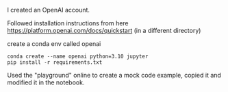 I created an OpenAI account. 

Followed installation instructions from here https://platform.openai.com/docs/quickstart (in a different directory)

create a conda env called openai
```
conda create --name openai python=3.10 jupyter
pip install -r requirements.txt
```

Used the "playground" online to create a mock code example, copied it and modified it in the notebook.